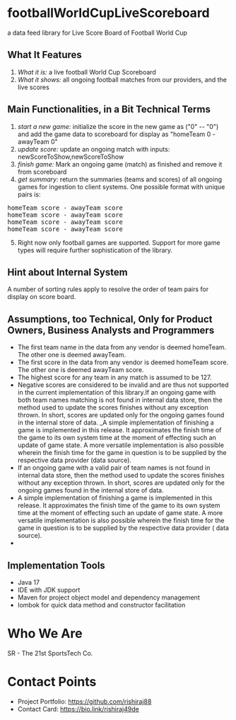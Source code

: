 # footballWorldCupLiveScoreboard
a data feed library for Live Score Board of Football World Cup

## What It Features

1. _What it is:_ a live football World Cup Scoreboard
2. _What it shows:_ all ongoing football matches from our providers, and the live scores

## Main Functionalities, in a Bit Technical Terms

1. _start a new game:_ initialize the score in the new game as ("0" -- "0") and add the game data to scoreboard for display as "homeTeam 0 - awayTeam 0"
2. _update score:_ update an ongoing match with inputs: newScoreToShow,newScoreToShow
3. _finish game:_ Mark an ongoing game (match) as finished and remove it from scoreboard
4. _get summary:_ return the summaries (teams and scores) of all ongoing games for ingestion to client systems. One
   possible format with unique pairs is:
<pre>homeTeam score - awayTeam score
homeTeam score - awayTeam score
homeTeam score - awayTeam score
homeTeam score - awayTeam score</pre>

5. Right now only football games are supported. Support for more game types will require further sophistication of the library.

## Hint about Internal System

A number of sorting rules apply to resolve the order of team pairs for display on score board.

## Assumptions, too Technical, Only for Product Owners, Business Analysts and Programmers

- The first team name in the data from any vendor is deemed homeTeam. The other one is deemed awayTeam.
- The first score in the data from any vendor is deemed homeTeam score. The other one is deemed awayTeam score.
- The highest score for any team in any match is assumed to be 127.
- Negative scores are considered to be invalid and are thus not supported in the current implementation of this library.If an ongoing game with both team names matching is not found in internal data store, then the method used to update the scores finishes without any exception thrown. In short, scores are updated only for the ongoing games found in the internal store of data. _A simple implementation of finishing a game is implemented in this release. It approximates the finish time of the game to its own system time at the moment of effecting such an update of game state. A more versatile implementation is also possible wherein the finish time for the game in question is to be supplied by the respective data provider (data source).
- If an ongoing game with a valid pair of team names is not found in internal data store, then the method used to update
  the scores finishes without any exception thrown. In short, scores are updated only for the ongoing games found in
  the internal store of data.
- A simple implementation of finishing a game is implemented in this release. It approximates the finish time of the
   game to its own system time at the moment of effecting such an update of game state. A more versatile implementation
   is also possible wherein the finish time for the game in question is to be supplied by the respective data provider (
   data source).
- 
## Implementation Tools

- Java 17
- IDE with JDK support
- Maven for project object model and dependency management
- lombok for quick data method and constructor facilitation

# Who We Are

SR - The 21st SportsTech Co.

# Contact Points

- Project Portfolio: https://github.com/rishiraj88
- Contact Card: https://bio.link/rishiraj49de
